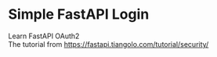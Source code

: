 # Simple FastAPI Login 
Learn FastAPI OAuth2 </br>
The tutorial from https://fastapi.tiangolo.com/tutorial/security/
